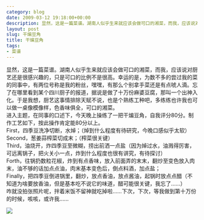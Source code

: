 ```yaml
---
category: blog
date: 2009-03-12 19:18:00+00:00
description: 显然，这是一篇菜谱。湖南人似乎生来就应该会做可口的湘菜，而我，应该说对厨艺还是很
layout: post
slug: 干煸豆角
title: 干煸豆角
tags:
- 菜谱
---
```


显然，这是一篇菜谱。湖南人似乎生来就应该会做可口的湘菜，而我，应该说对厨艺还是很感兴趣的，只是可口的比例不是很高。幸运的是，为数不多的尝过我的菜的同事中，有两位号称是我的粉丝，嘿嘿，有那么个别拿手菜还是有点唬人滴。忘了在哪里看到某个四川厨子的报道，据说是做了十万份麻婆豆腐，那叫一个出神入化。于是我想，厨艺这事情排除天赋不说，也是个熟练工种吧，多练练也许我也可以做一桌像模像样，色香味俱全，可口的湘菜。  
进入主题，在同事的口述下，今天晚上操练了一把干煸豆角，自我评分80分。制作工艺如下，按此操作肯定能80分以上。  
First，四季豆洗净切断，水焯；（焯到什么程度有待研究，今晚口感似乎太软）  
Second，葱姜蒜榨菜切成末；（榨菜很关键）  
Third，油烧开，炸四季豆至微糊，捞出前洒一点盐（因为焯过水，油溅得厉害，可远离锅子，把火关小一点，炸到什么程度也很有讲究，有待探讨）  
Forth，往锅扔数粒花椒，炸到有点香味，放入前面弄的末末，翻炒至变色放入肉末，油不够的话加点点油，肉末基本变色后，倒点料酒，加点盐；  
Finally，把四季豆倒进锅里，翻炒，放点香油，放点酱油，起锅时放点点醋（不知道为啥要放香油，但是基本吃不说它的味道，醋可能很关键，我忘了……）  
咋就没拍张照片呢，拌着米饭不留神就吃掉啦……下次，下次，等我做到第十万份的时候，咳咳，或许我……  


![](http://img.zemanta.com/pixy.gif?x-id=c8ed71eb-0c20-4c9c-a2cd-742a332ffd34)
